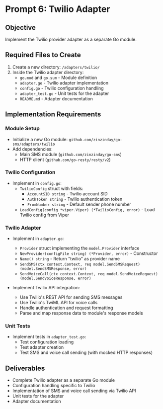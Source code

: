 # Prompt 6: Twilio Adapter

## Objective
Implement the Twilio provider adapter as a separate Go module.

## Required Files to Create

1. Create a new directory: `/adapters/twilio/`
2. Inside the Twilio adapter directory:
   - `go.mod` and `go.sum` - Module definition
   - `adapter.go` - Twilio adapter implementation
   - `config.go` - Twilio configuration handling
   - `adapter_test.go` - Unit tests for the adapter
   - `README.md` - Adapter documentation

## Implementation Requirements

### Module Setup
- Initialize a new Go module: `github.com/zinzinday/go-sms/adapters/twilio`
- Add dependencies:
  - Main SMS module (`github.com/zinzinday/go-sms`)
  - HTTP client (`github.com/go-resty/resty/v2`)

### Twilio Configuration
- Implement in `config.go`:
  - `TwilioConfig` struct with fields:
    - `AccountSID string` - Twilio account SID
    - `AuthToken string` - Twilio authentication token
    - `FromNumber string` - Default sender phone number
  - `LoadConfig(config *viper.Viper) (*TwilioConfig, error)` - Load Twilio config from Viper

### Twilio Adapter
- Implement in `adapter.go`:
  - `Provider` struct implementing the `model.Provider` interface
  - `NewProvider(configFile string) (*Provider, error)` - Constructor
  - `Name() string` - Return "twilio" as provider name
  - `SendSMS(ctx context.Context, req model.SendSMSRequest) (model.SendSMSResponse, error)`
  - `SendVoiceCall(ctx context.Context, req model.SendVoiceRequest) (model.SendVoiceResponse, error)`
  
- Implement Twilio API integration:
  - Use Twilio's REST API for sending SMS messages
  - Use Twilio's TwiML API for voice calls
  - Handle authentication and request formatting
  - Parse and map response data to module's response models

### Unit Tests
- Implement tests in `adapter_test.go`:
  - Test configuration loading
  - Test adapter creation
  - Test SMS and voice call sending (with mocked HTTP responses)

## Deliverables
- Complete Twilio adapter as a separate Go module
- Configuration handling specific to Twilio
- Implementation of SMS and voice call sending via Twilio API
- Unit tests for the adapter
- Adapter documentation
